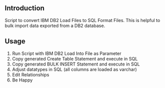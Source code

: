## Introduction
Script to convert IBM DB2 Load Files to SQL Format Files. This is helpful to bulk import data exported from a DB2 database.

## Usage
1. Run Script with IBM DB2 Load Into File as Parameter
2. Copy generated Create Table Statement and execute in SQL
3. Copy generated BULK INSERT Statement and execute in SQL
4. Adjust datatypes in SQL (all columns are loaded as varchar)
5. Edit Relationships
6. Be Happy